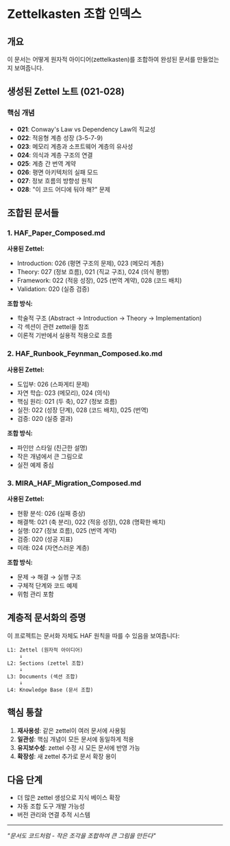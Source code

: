 # Zettelkasten 조합 인덱스

## 개요
이 문서는 어떻게 원자적 아이디어(zettelkasten)를 조합하여 완성된 문서를 만들었는지 보여줍니다.

## 생성된 Zettel 노트 (021-028)

### 핵심 개념
- **021**: Conway's Law vs Dependency Law의 직교성
- **022**: 적응형 계층 성장 (3-5-7-9)
- **023**: 메모리 계층과 소프트웨어 계층의 유사성
- **024**: 의식과 계층 구조의 연결
- **025**: 계층 간 번역 계약
- **026**: 평면 아키텍처의 실패 모드
- **027**: 정보 흐름의 방향성 원칙
- **028**: "이 코드 어디에 둬야 해?" 문제

## 조합된 문서들

### 1. HAF_Paper_Composed.md
**사용된 Zettel:**
- Introduction: 026 (평면 구조의 문제), 023 (메모리 계층)
- Theory: 027 (정보 흐름), 021 (직교 구조), 024 (의식 평행)
- Framework: 022 (적응 성장), 025 (번역 계약), 028 (코드 배치)
- Validation: 020 (실증 검증)

**조합 방식:**
- 학술적 구조 (Abstract → Introduction → Theory → Implementation)
- 각 섹션이 관련 zettel을 참조
- 이론적 기반에서 실용적 적용으로 흐름

### 2. HAF_Runbook_Feynman_Composed.ko.md
**사용된 Zettel:**
- 도입부: 026 (스파게티 문제)
- 자연 학습: 023 (메모리), 024 (의식)
- 핵심 원리: 021 (두 축), 027 (정보 흐름)
- 실전: 022 (성장 단계), 028 (코드 배치), 025 (번역)
- 검증: 020 (실증 결과)

**조합 방식:**
- 파인만 스타일 (친근한 설명)
- 작은 개념에서 큰 그림으로
- 실전 예제 중심

### 3. MIRA_HAF_Migration_Composed.md
**사용된 Zettel:**
- 현황 분석: 026 (실패 증상)
- 해결책: 021 (축 분리), 022 (적응 성장), 028 (명확한 배치)
- 실행: 027 (정보 흐름), 025 (번역 계약)
- 검증: 020 (성공 지표)
- 미래: 024 (자연스러운 계층)

**조합 방식:**
- 문제 → 해결 → 실행 구조
- 구체적 단계와 코드 예제
- 위험 관리 포함

## 계층적 문서화의 증명

이 프로젝트는 문서화 자체도 HAF 원칙을 따를 수 있음을 보여줍니다:

```
L1: Zettel (원자적 아이디어)
    ↓
L2: Sections (zettel 조합)
    ↓
L3: Documents (섹션 조합)
    ↓
L4: Knowledge Base (문서 조합)
```

## 핵심 통찰

1. **재사용성**: 같은 zettel이 여러 문서에 사용됨
2. **일관성**: 핵심 개념이 모든 문서에 동일하게 적용
3. **유지보수성**: zettel 수정 시 모든 문서에 반영 가능
4. **확장성**: 새 zettel 추가로 문서 확장 용이

## 다음 단계

- 더 많은 zettel 생성으로 지식 베이스 확장
- 자동 조합 도구 개발 가능성
- 버전 관리와 연결 추적 시스템

---

*"문서도 코드처럼 - 작은 조각을 조합하여 큰 그림을 만든다"*
